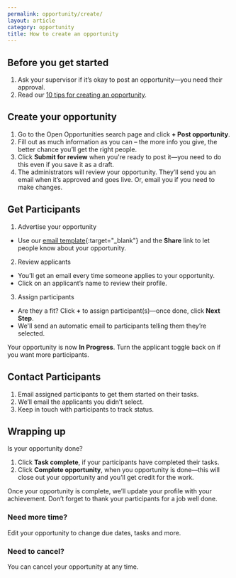 ```yaml
---
permalink: opportunity/create/
layout: article
category: opportunity
title: How to create an opportunity
---
```


## Before you get started
1.	Ask your supervisor if it’s okay to post an opportunity—you need their approval.
2.	Read our [10 tips for creating an opportunity](../../getting-started/top-10-tips/).

## Create your opportunity
1.	Go to the Open Opportunities search page and click **+ Post opportunity**. 
3.	Fill out as much information as you can – the more info you give, the better chance you’ll get the right people.
4.	Click **Submit for review** when you're ready to post it—you need to do this even if you save it as a draft.
5.	The administrators will review your opportunity. They’ll send you an email when it’s approved and goes live. Or, email you if you need to make changes.

## Get Participants 
1.	Advertise your opportunity
* Use our [email template](Open-opportunities-marketing-email-template.docx/){:target="_blank"} and the **Share** link to let people know about your opportunity.
2.	Review  applicants
* You’ll get an email every time someone applies to your opportunity.
* Click on an applicant’s name to review their profile.
3.	Assign participants
* Are they a fit?  Click **+** to assign participant(s)—once done, click **Next Step**.
* We'll send an automatic email to participants telling them they’re selected.

Your opportunity is now **In Progress**. Turn the applicant toggle back on if you want more participants.

## Contact Participants
1.	Email assigned participants to get them started on their tasks.
2.	We’ll email the applicants you didn’t select.
3.	Keep in touch with participants to track status.  

## Wrapping up
Is your opportunity done? 
1.	Click **Task complete**, if your participants have completed their tasks.
2.	Click **Complete opportunity**, when you opportunity is done—this will close out your opportunity and you’ll get credit for the work.

Once your opportunity is complete, we’ll update your profile with your achievement. Don’t forget to thank your participants for a job well done.

### Need more time? 
Edit your opportunity to change due dates, tasks and more.

### Need to cancel? 
You can cancel your opportunity at any time.

